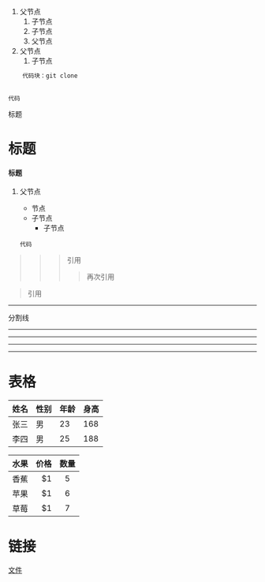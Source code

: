 1. 父节点
   1. 子节点
   2. 子节点
   3. 父节点
2. 父节点
   1. 子节点

```python
    代码块：git clone
```
```

代码

```


标题

#  标题

#### 标题

1. 父节点
    - 节点
    + 子节点
        + 子节点

    `代码`

>>> 引用
>>>
>>>> 再次引用

> 引用

*******
分割线

*******

-------------

---------------------

************************

# 表格

姓名|性别|年龄|身高
--|--|--|--
张三|男|23|168
李四|男|25|188


| 水果        | 价格    |  数量  |
| --------   | -----:   | :----: |
| 香蕉        | $1      |   5    |
| 苹果        | $1      |   6    |
| 草莓        | $1      |   7    |

# 链接

[文件](new.py)
